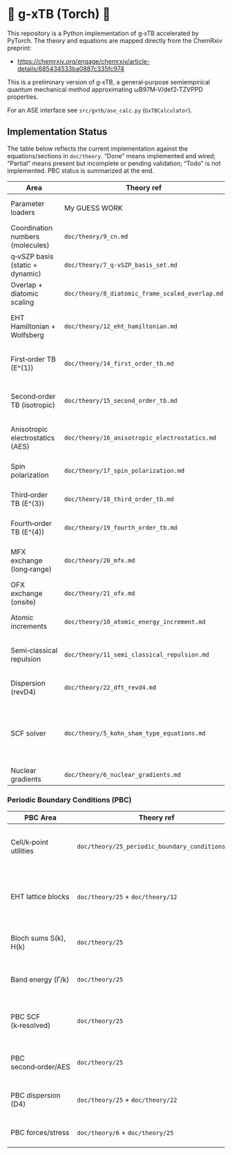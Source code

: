 # 🚧 g‑xTB (Torch) 🚧

This repository is a Python implementation of g‑xTB accelerated by PyTorch. The theory and equations are mapped directly from the ChemRxiv preprint:

- https://chemrxiv.org/engage/chemrxiv/article-details/685434533ba0887c335fc974

This is a preliminary version of g‑xTB, a general‑purpose semiempirical quantum mechanical method approximating ωB97M‑V/def2‑TZVPPD properties.

For an ASE interface see `src/gxtb/ase_calc.py` (`GxTBCalculator`).


## Implementation Status
The table below reflects the current implementation against the equations/sections in `doc/theory`. “Done” means implemented and wired; “Partial” means present but incomplete or pending validation; “Todo” is not implemented. PBC status is summarized at the end.

| Area | Theory ref | Module(s) | Status | Notes |
|---|---|---|---|---|
| Parameter loaders | My GUESS WORK | `params/loader.py`, `params/types.py`, `params/schema.py` | Partial | Its based on my observation and guesses |
| Coordination numbers (molecules) | `doc/theory/9_cn.md` | `cn.py` | Done | Smooth CN per Eq. 47 with Torch vectorization. |
| q‑vSZP basis (static + dynamic) | `doc/theory/7_q-vSZP_basis_set.md` | `basis/qvszp.py` | Partial | Dynamic coeffs via q_eff wired; full tests pending. |
| Overlap + diatomic scaling | `doc/theory/8_diatomic_frame_scaled_overlap.md` | `basis/overlap.py`, `basis/md_overlap.py`, `hamiltonian/overlap_tb.py` | Done | σ/π/δ scaling up to f; analytic blocks. |
| EHT Hamiltonian + Wolfsberg | `doc/theory/12_eht_hamiltonian.md` | `hamiltonian/eht.py`, `hamiltonian/distance_tb.py`, `hamiltonian/onsite_tb.py` | Partial | Core done; EN penalty and distance polynomials present; CN‑onsite linear model. |
| First‑order TB (E^(1)) | `doc/theory/14_first_order_tb.md` | `hamiltonian/first_order.py` | Partial | Structure present; switching functions and full parameter mapping in progress. |
| Second‑order TB (isotropic) | `doc/theory/15_second_order_tb.md` | `hamiltonian/second_order_tb.py`, `scf.py` | Partial | Atomic + shell paths; shell reference populations and CN used; tests expanding. |
| Anisotropic electrostatics (AES) | `doc/theory/16_anisotropic_electrostatics.md` | `hamiltonian/aes.py`, `hamiltonian/moments_builder.py` | Partial | Multipole moments and damping implemented; integration paths guarded and optional. |
| Spin polarization | `doc/theory/17_spin_polarization.md` | `hamiltonian/spin.py`, `scf.py` | Done | UHF spin energy and Fock add‑on; shell magnetizations. |
| Third‑order TB (E^(3)) | `doc/theory/18_third_order_tb.md` | `hamiltonian/third_order.py`, `scf.py` | Partial | Parameter mapping and tau3 matrix present; validation ongoing. |
| Fourth‑order TB (E^(4)) | `doc/theory/19_fourth_order_tb.md` | `hamiltonian/fourth_order.py`, `scf.py` | Partial | Onsite Fock term and energy wired; requires tuned γ4. |
| MFX exchange (long‑range) | `doc/theory/20_mfx.md` | `hamiltonian/mfx.py`, `scf.py` | Partial | γ^MFX AO build and hooks present; screening/validation pending. |
| OFX exchange (onsite) | `doc/theory/21_ofx.md` | `hamiltonian/ofx.py`, `scf.py` | Done | Energy and Fock per Eqs. 155/159; Λ^0 explicit, no defaults. |
| Atomic increments | `doc/theory/10_atomic_energy_increment.md` | `classical/increment.py` | Done | Element‑resolved constants loaded via schema. |
| Semi‑classical repulsion | `doc/theory/11_semi_classical_repulsion.md` | `classical/repulsion.py` | Partial | Kernel implemented with CN/charge coupling; tuning/validation pending. |
| Dispersion (revD4) | `doc/theory/22_dft_revd4.md` | `classical/dispersion.py` | Partial | Method/TOML loaders and energy path; SCF coupling off by design. |
| SCF solver | `doc/theory/5_kohn_sham_type_equations.md` | `scf.py`, `hamiltonian/scf_adapter.py` | Partial | Löwdin orthogonalization, Mulliken, linear/Anderson/Broyden mixing, dynamic overlap; convergence heuristics in place. |
| Nuclear gradients | `doc/theory/6_nuclear_gradients.md` | `grad/nuclear.py` | Todo | Analytic gradients pending for all terms. |

### Periodic Boundary Conditions (PBC)
| PBC Area | Theory ref | Module(s) | Status | Notes |
|---|---|---|---|---|
| Cell/k‑point utilities | `doc/theory/25_periodic_boundary_conditions.md` | `pbc/cell.py`, `pbc/kpoints.py` | Done | Cell validation, real‑space cutoffs, Monkhorst–Pack grids. |
| EHT lattice blocks | `doc/theory/25` + `doc/theory/12` | `pbc/bloch.py` | Partial | S(0R), H(0R) via diatomic overlaps and CN‑onsite; real‑space cutoffs. |
| Bloch sums S(k), H(k) | `doc/theory/25` | `pbc/bloch.py` | Done | Hermitian assembly and Γ/general k support. |
| Band energy (Γ/k) | `doc/theory/25` | `ase_calc.py` | Done | Symmetric orthogonalization per k; insulating filling heuristic. |
| PBC SCF (k‑resolved) | `doc/theory/25` | — | Todo | Requires k‑resolved density build and Ewald‑type second‑order. |
| PBC second‑order/AES | `doc/theory/25` | — | Todo | Not yet supported under PBC; guarded by explicit errors. |
| PBC dispersion (D4) | `doc/theory/25` + `doc/theory/22` | — | Todo | Periodic D4 pending; explicit error in ASE path. |
| PBC forces/stress | `doc/theory/6` + `doc/theory/25` | — | Todo | Gradient/stress machinery pending. |
